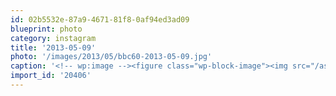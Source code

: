 ```yaml
---
id: 02b5532e-87a9-4671-81f8-0af94ed3ad09
blueprint: photo
category: instagram
title: '2013-05-09'
photo: '/images/2013/05/bbc60-2013-05-09.jpg'
caption: '<!-- wp:image --><figure class="wp-block-image"><img src="/assets/images/2013/05/bbc60-2013-05-09.jpg" /></figure><!-- /wp:image --><!-- wp:paragraph --><p>Sunset on Spion Kop.</p><!-- /wp:paragraph -->'
import_id: '20406'
---
```

